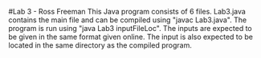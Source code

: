 #Lab 3 - Ross Freeman
This Java program consists of 6 files. Lab3.java contains the main file and can be compiled using "javac Lab3.java". The program is run using "java Lab3 inputFileLoc". The inputs are expected to be given in the same format given online. The input is also expected to be located in the same directory as the compiled program. 
